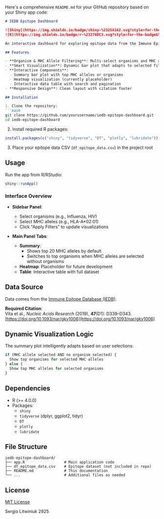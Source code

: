 Here's a comprehensive `README.md` for your GitHub repository based on your Shiny app code:

```markdown
# IEDB Epitope Dashboard

![Shiny](https://img.shields.io/badge/shiny-%2325A162.svg?style=for-the-badge&logo=r&logoColor=white)
![R](https://img.shields.io/badge/r-%23276DC3.svg?style=for-the-badge&logo=r&logoColor=white)

An interactive dashboard for exploring epitope data from the Immune Epitope Database (IEDB), featuring dynamic visualizations and filtering capabilities.

## Features

- **Organism & MHC Allele Filtering**: Multi-select organisms and MHC alleles
- **Smart Visualization**: Dynamic bar plot that adapts to selected filters
- **Interactive Components**:
  - Summary bar plot with top MHC alleles or organisms
  - Heatmap visualization (currently placeholder)
  - Interactive data table with search and pagination
- **Responsive Design**: Clean layout with citation footer

## Installation

1. Clone the repository:
```bash
git clone https://github.com/yourusername/iedb-epitope-dashboard.git
cd iedb-epitope-dashboard
```

2. Install required R packages:
```R
install.packages(c("shiny", "tidyverse", "DT", "plotly", "lubridate"))
```

3. Place your epitope data CSV (`df_epitope_data.csv`) in the project root

## Usage

Run the app from R/RStudio:
```R
shiny::runApp()
```

### Interface Overview

- **Sidebar Panel**:
  - Select organisms (e.g., Influenza, HIV)
  - Select MHC alleles (e.g., HLA-A*02:01)
  - Click "Apply Filters" to update visualizations

- **Main Panel Tabs**:
  - **Summary**: 
    - Shows top 20 MHC alleles by default
    - Switches to top organisms when MHC alleles are selected without organisms
  - **Heatmap**: Placeholder for future development
  - **Table**: Interactive table with full dataset

## Data Source

Data comes from the [Immune Epitope Database (IEDB)](https://www.iedb.org/). 

**Required Citation**:  
Vita et al., *Nucleic Acids Research* (2019), **47**(D1): D339–D343.  
[https://doi.org/10.1093/nar/gky1006](https://doi.org/10.1093/nar/gky1006)

## Dynamic Visualization Logic

The summary plot intelligently adapts based on user selections:

```r
if (MHC allele selected AND no organism selected) {
  Show top organisms for selected MHC alleles
} else {
  Show top MHC alleles for selected organisms
}
```

## Dependencies

- R (>= 4.0.0)
- Packages:
  - `shiny`
  - `tidyverse` (dplyr, ggplot2, tidyr)
  - `DT`
  - `plotly`
  - `lubridate`

## File Structure

```
iedb-epitope-dashboard/
├── app.R                  # Main application code
├── df_epitope_data.csv    # Epitope dataset (not included in repo)
├── README.md              # This documentation
└── ...                    # Additional files as needed
```

## License

[MIT License](LICENSE)

Sergio Litwiniuk 2925
